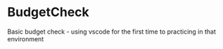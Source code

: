# BudgetCheck
Basic budget check - using vscode for the first time to practicing in that environment 
